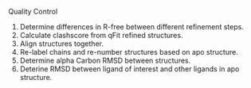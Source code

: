 Quality Control

1) Determine differences in R-free between different refinement steps.
2) Calculate clashscore from qFit refined structures.
3) Align structures together.
4) Re-label chains and re-number structures based on apo structure.
5) Determine alpha Carbon RMSD between structures.
6) Deterine RMSD between ligand of interest and other ligands in apo structure.
